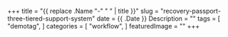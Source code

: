 +++
title = "{{ replace .Name "-" " " | title }}"
slug = "recovery-passport-three-tiered-support-system"
date = {{ .Date }}
Description = ""
tags = [ 
    "demotag",
]
categories = [
    "workflow",
]
featuredImage = ""
+++

